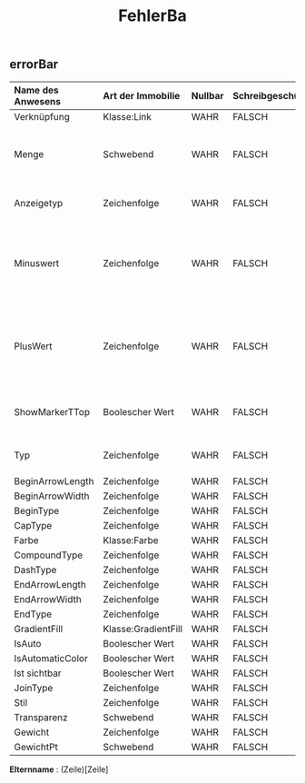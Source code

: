 ﻿---
title: FehlerBa
second_title: Aspose.Cells Cloud Documen
type: docs
url: /de/specification/model/errorbar/
description: "Aspose.Cells Cloud-Modellspezifikation: ErrorBar. Bearbeiten Sie mühelos Excel und andere Tabellenkalkulationsdokumente mit Funktionen wie Öffnen, Generieren, Bearbeiten, Teilen, Zusammenführen, Vergleichen und Konvertieren"
weight: 50
---
## **errorBar**

 

| Name des Anwesens| Art der Immobilie| Nullbar| Schreibgeschützt| Standardwert| Beschreibung|
|:- |:- |:- |:- |:- |:- |
| Verknüpfung| Klasse:Link| WAHR| FALSCH|||
| Menge| Schwebend| WAHR| FALSCH|| Stellt die Höhe des Fehlerbalkens dar. Der Betrag muss größer oder gleich Null sein.|
| Anzeigetyp| Zeichenfolge| WAHR| FALSCH|| Stellt den Anzeigetyp der Fehlerleiste dar.|
| Minuswert| Zeichenfolge| WAHR| FALSCH|| Stellt den negativen Fehlerbetrag dar, wenn der Fehlerbalkentyp „Benutzerdefiniert“ ist.|
| PlusWert| Zeichenfolge| WAHR| FALSCH|| Stellt einen positiven Fehlerbetrag dar, wenn der Fehlerbalkentyp „Benutzerdefiniert“ ist.|
| ShowMarkerTTop| Boolescher Wert| WAHR| FALSCH||Gibt an, ob Fehlerbalken mit einem T-Top formatiert werden.|
| Typ| Zeichenfolge| WAHR| FALSCH|| Stellt den Betragstyp der Fehlerleiste dar.|
| BeginArrowLength| Zeichenfolge| WAHR| FALSCH|||
| BeginArrowWidth| Zeichenfolge| WAHR| FALSCH|||
| BeginType| Zeichenfolge| WAHR| FALSCH|||
| CapType| Zeichenfolge| WAHR| FALSCH|||
| Farbe| Klasse:Farbe| WAHR| FALSCH|||
| CompoundType| Zeichenfolge| WAHR| FALSCH|||
| DashType| Zeichenfolge| WAHR| FALSCH|||
| EndArrowLength| Zeichenfolge| WAHR| FALSCH|||
| EndArrowWidth| Zeichenfolge| WAHR| FALSCH|||
| EndType| Zeichenfolge| WAHR| FALSCH|||
| GradientFill| Klasse:GradientFill| WAHR| FALSCH|||
| IsAuto| Boolescher Wert| WAHR| FALSCH|||
| IsAutomaticColor| Boolescher Wert| WAHR| FALSCH|||
| Ist sichtbar| Boolescher Wert| WAHR| FALSCH|||
| JoinType| Zeichenfolge| WAHR| FALSCH|||
| Stil| Zeichenfolge| WAHR| FALSCH|||
| Transparenz| Schwebend| WAHR| FALSCH|||
| Gewicht| Zeichenfolge| WAHR| FALSCH|||
| GewichtPt| Schwebend| WAHR| FALSCH|||

**Elternname** : (Zeile)[Zeile]